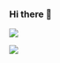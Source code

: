 ### Hi there 👋

<!--
**BaekGeunYoung/BaekGeunYoung** is a ✨ _special_ ✨ repository because its `README.md` (this file) appears on your GitHub profile.

Here are some ideas to get you started:

- 🔭 I’m currently working on ...
- 🌱 I’m currently learning ...
- 👯 I’m looking to collaborate on ...
- 🤔 I’m looking for help with ...
- 💬 Ask me about ...
- 📫 How to reach me: ...
- 😄 Pronouns: ...
- ⚡ Fun fact: ...
-->

![](https://github-readme-stats.vercel.app/api?username=BaekGeunYoung&show_icons=true&theme=radical)

![](https://github-readme-stats.vercel.app/api/top-langs/?username=BaekGeunYoung&theme=tokyonight&hide=css)
